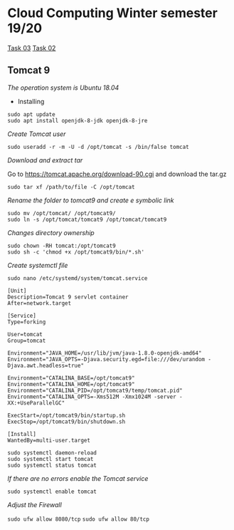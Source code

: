 # Cloud Computing Winter semester 19/20

[Task 03](https://github.com/mtfrigo/CloudComputing/tree/master/Task%202)
[Task 02](https://github.com/mtfrigo/CloudComputing/tree/master/Task%203)

## Tomcat 9

*The operation system is Ubuntu 18.04*

* Installing

```
sudo apt update
sudo apt install openjdk-8-jdk openjdk-8-jre
```

*Create Tomcat user*

```
sudo useradd -r -m -U -d /opt/tomcat -s /bin/false tomcat
```

*Download and extract tar*

Go to https://tomcat.apache.org/download-90.cgi and download the tar.gz

```
sudo tar xf /path/to/file -C /opt/tomcat
```

*Rename the folder to tomcat9 and create e symbolic link*

```
sudo mv /opt/tomcat/ /opt/tomcat9/
sudo ln -s /opt/tomcat/tomcat9 /opt/tomcat/tomcat9
```

*Changes directory ownership*

```
sudo chown -RH tomcat:/opt/tomcat9
sudo sh -c 'chmod +x /opt/tomcat9/bin/*.sh'
```

*Create systemctl file*

```
sudo nano /etc/systemd/system/tomcat.service
```

```
[Unit]
Description=Tomcat 9 servlet container
After=network.target

[Service]
Type=forking

User=tomcat
Group=tomcat

Environment="JAVA_HOME=/usr/lib/jvm/java-1.8.0-openjdk-amd64"
Environment="JAVA_OPTS=-Djava.security.egd=file:///dev/urandom -Djava.awt.headless=true"

Environment="CATALINA_BASE=/opt/tomcat9"
Environment="CATALINA_HOME=/opt/tomcat9"
Environment="CATALINA_PID=/opt/tomcat9/temp/tomcat.pid"
Environment="CATALINA_OPTS=-Xms512M -Xmx1024M -server -XX:+UseParallelGC"

ExecStart=/opt/tomcat9/bin/startup.sh
ExecStop=/opt/tomcat9/bin/shutdown.sh

[Install]
WantedBy=multi-user.target
```

```
sudo systemctl daemon-reload
sudo systemctl start tomcat
sudo systemctl status tomcat
```

*If there are no errors enable the Tomcat service*

`sudo systemctl enable tomcat`

*Adjust the Firewall*

`sudo ufw allow 8080/tcp`
`sudo ufw allow 80/tcp`